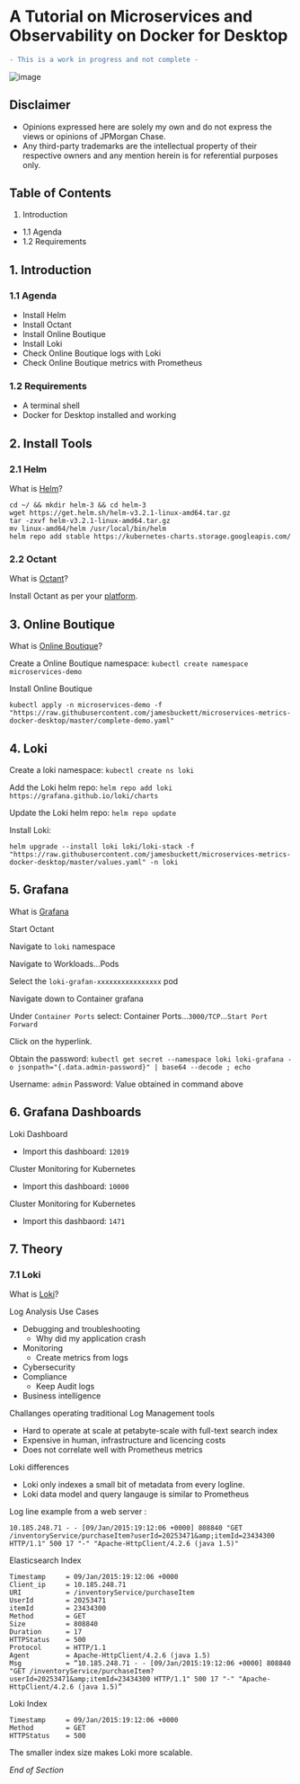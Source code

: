 # A Tutorial on Microservices and Observability on Docker for Desktop 

```diff
- This is a work in progress and not complete -
```

![image](https://user-images.githubusercontent.com/18049790/43352583-0b37edda-9269-11e8-9695-1e8de81acb76.png)

## Disclaimer
* Opinions expressed here are solely my own and do not express the views or opinions of JPMorgan Chase.
* Any third-party trademarks are the intellectual property of their respective owners and any mention herein is for referential purposes only. 

## Table of Contents

1. Introduction
* 1.1 Agenda
* 1.2 Requirements

## 1. Introduction

### 1.1 Agenda
* Install Helm
* Install Octant
* Install Online Boutique
* Install Loki
* Check Online Boutique logs with Loki
* Check Online Boutique metrics with Prometheus


### 1.2 Requirements
* A terminal shell 
* Docker for Desktop installed and working

## 2. Install Tools 

### 2.1 Helm 

What is [Helm](https://helm.sh/)?

```
cd ~/ && mkdir helm-3 && cd helm-3
wget https://get.helm.sh/helm-v3.2.1-linux-amd64.tar.gz
tar -zxvf helm-v3.2.1-linux-amd64.tar.gz
mv linux-amd64/helm /usr/local/bin/helm
helm repo add stable https://kubernetes-charts.storage.googleapis.com/
```

### 2.2 Octant 

What is [Octant](https://github.com/vmware-tanzu/octant)?

Install Octant as per your [platform](https://github.com/vmware-tanzu/octant).

## 3. Online Boutique

What is [Online Boutique](https://github.com/GoogleCloudPlatform/microservices-demo/)?

Create a Online Boutique namespace: `kubectl create namespace microservices-demo`

Install Online Boutique
```
kubectl apply -n microservices-demo -f "https://raw.githubusercontent.com/jamesbuckett/microservices-metrics-docker-desktop/master/complete-demo.yaml"
```

## 4. Loki

Create a loki namespace: `kubectl create ns loki`

Add the Loki helm repo: `helm repo add loki https://grafana.github.io/loki/charts`

Update the Loki helm repo: `helm repo update`

Install Loki: 
```
helm upgrade --install loki loki/loki-stack -f  "https://raw.githubusercontent.com/jamesbuckett/microservices-metrics-docker-desktop/master/values.yaml" -n loki
```

## 5. Grafana

What is [Grafana](https://grafana.com/grafana/)

Start Octant 

Navigate to `loki` namespace

Navigate to Workloads...Pods

Select the `loki-grafan-xxxxxxxxxxxxxxxx` pod

Navigate down to Container grafana

Under `Container Ports` select: Container Ports...`3000/TCP`...`Start Port Forward`

Click on the hyperlink.

Obtain the password: `kubectl get secret --namespace loki loki-grafana -o jsonpath="{.data.admin-password}" | base64 --decode ; echo`

Username: `admin`
Password: Value obtained in command above

## 6. Grafana Dashboards

Loki Dashboard
* Import this dashboard: `12019`

Cluster Monitoring for Kubernetes
* Import this dashboard: `10000`

Cluster Monitoring for Kubernetes
* Import this dashbaord: `1471`

## 7. Theory

### 7.1 Loki 

What is [Loki](https://grafana.com/oss/loki/)?

Log Analysis Use Cases
* Debugging and troubleshooting
    * Why did my application crash
* Monitoring
    * Create metrics from logs
* Cybersecurity
* Compliance
    * Keep Audit logs
* Business intelligence

Challanges operating traditional Log Management tools
* Hard to operate at scale at petabyte-scale with full-text search index
* Expensive in human, infrastructure and licencing costs
* Does not correlate well with Prometheus metrics

Loki differences
* Loki only indexes a small bit of metadata from every logline.
* Loki data model and query langauge is similar to Prometheus

Log line example from a web server : 
```
10.185.248.71 - - [09/Jan/2015:19:12:06 +0000] 808840 "GET /inventoryService/purchaseItem?userId=20253471&amp;itemId=23434300 HTTP/1.1" 500 17 "-" "Apache-HttpClient/4.2.6 (java 1.5)"
```

Elasticsearch Index
```
Timestamp     = 09/Jan/2015:19:12:06 +0000
Client_ip     = 10.185.248.71
URI           = /inventoryService/purchaseItem
UserId        = 20253471
itemId        = 23434300 
Method        = GET
Size          = 808840
Duration      = 17
HTTPStatus    = 500
Protocol      = HTTP/1.1
Agent         = Apache-HttpClient/4.2.6 (java 1.5)
Msg           = “10.185.248.71 - - [09/Jan/2015:19:12:06 +0000] 808840 "GET /inventoryService/purchaseItem?userId=20253471&amp;itemId=23434300 HTTP/1.1" 500 17 "-" "Apache-HttpClient/4.2.6 (java 1.5)”
```

Loki Index
```
Timestamp     = 09/Jan/2015:19:12:06 +0000
Method        = GET
HTTPStatus    = 500
```

The smaller index size makes Loki more scalable.

*End of Section*

